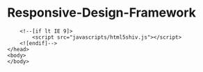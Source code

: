 # Responsive-Design-Framework

<!DOCTYPE html>
<html>
    <head>
    	<meta charset="utf-8">
    	<meta name="viewport" content="width=device-width, initial-scale=1"/>
    	<title> Responsive Framework</title>
   	    <link rel="stylesheet" type="text/css" href="stylesheets/reset.css">
    	<link rel="stylesheet" type="text/css" href="stylesheets/styles.css">
      <style>
		@media (min-width: 500px){
		}
	  </style>
     
    	<!--[if lt IE 9]>
			<script src="javascripts/html5shiv.js"></script>
		<![endif]-->
    </head>
    <body>
    </body>
</html>
